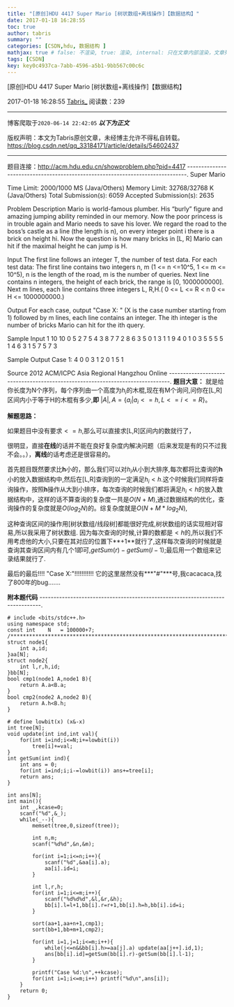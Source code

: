 ```yaml
---
title: "[原创]HDU 4417 Super Mario [树状数组+离线操作]【数据结构】"
date: 2017-01-18 16:28:55
toc: true
author: tabris
summary: ""
categories: [CSDN,hdu, 数据结构 ]
mathjax: true # false: 不渲染, true: 渲染, internal: 只在文章内部渲染，文章列表中不渲染
tags: [CSDN]
key: key0c4937ca-7abb-4596-a5b1-9bb567c00c6c
---
```


[原创]HDU 4417 Super Mario [树状数组+离线操作]【数据结构】

2017-01-18 16:28:55  [Tabris_](https://me.csdn.net/qq_33184171) 阅读数：239

---

博客爬取于`2020-06-14 22:42:05`
***以下为正文***

版权声明：本文为Tabris原创文章，未经博主允许不得私自转载。
https://blog.csdn.net/qq_33184171/article/details/54602437

<!-- more -->

---

题目连接：http://acm.hdu.edu.cn/showproblem.php?pid=4417
------------------------------------------------------------------------------.
Super Mario

Time Limit: 2000/1000 MS (Java/Others)    Memory Limit: 32768/32768 K (Java/Others)
Total Submission(s): 6059    Accepted Submission(s): 2635


Problem Description
Mario is world-famous plumber. His “burly” figure and amazing jumping ability reminded in our memory. Now the poor princess is in trouble again and Mario needs to save his lover. We regard the road to the boss’s castle as a line (the length is n), on every integer point i there is a brick on height hi. Now the question is how many bricks in [L, R] Mario can hit if the maximal height he can jump is H.
 

Input
The first line follows an integer T, the number of test data.
For each test data:
The first line contains two integers n, m (1 <= n <=10^5, 1 <= m <= 10^5), n is the length of the road, m is the number of queries.
Next line contains n integers, the height of each brick, the range is [0, 1000000000].
Next m lines, each line contains three integers L, R,H.( 0 <= L <= R < n 0 <= H <= 1000000000.)
 

Output
For each case, output "Case X: " (X is the case number starting from 1) followed by m lines, each line contains an integer. The ith integer is the number of bricks Mario can hit for the ith query.
 

Sample Input
1
10 10
0 5 2 7 5 4 3 8 7 7 
2 8 6
3 5 0
1 3 1
1 9 4
0 1 0
3 5 5
5 5 1
4 6 3
1 5 7
5 7 3
 

Sample Output
Case 1:
4
0
0
3
1
2
0
1
5
1
 

Source
2012 ACM/ICPC Asia Regional Hangzhou Online
------------------------------------------------------------------------------.
**题目大意：**
就是给你长度为N个序列，每个序列由一个高度为$h_i$的木棍,现在有M个询问,问你在[L,R]区间内小于等于H的木棍有多少,**即** $|A| ,A=\{a_i | a_i<=h,L<=i<=R\}$。

**解题思路：**

如果题目中没有要求$<=h$,那么可以直接求[L,R]区间内的数就行了，

很明显，直接**在线**的话并不能在良好复杂度内解决问题（后来发现是有的只不过我不会。。），**离线**的话考虑还是很容易的。

首先题目既然要求比**h**小的，那么我们可以对$h_i$从小到大排序,每次都将比查询的**h**小的放入数据结构中,然后在[L,R]查询到的一定满足$h_i<h$.这个时候我们同样将查询操作，按照**h**操作从大到小排序，每次查询的时候我们都将满足$h_i<h$的放入数据结构中，这样的话不算查询的复杂度一共是$O(N+M)$,通过数据结构的优化，查询操作的复杂度就是$O(log_2N)$的。综复杂度就是$O(N+M*log_2N)$,

这种查询区间的操作用[树状数组/线段树]都能很好完成,树状数组的话实现相对容易,所以我采用了树状数组.
因为每次查询的时候,计算的数都是$<h$的,所以我们不用考虑他的大小,只要在其对应的位置下**+1**就行了,这样每次查询的时候就是查询其查询区间内有几个1即可,$getSum(r)-getSum(l-1);$最后用一个数组来记录结果就行了.

最后的最后!!!!
"Case X:"!!!!!!!!!!! 
它的这里居然没有***"#"***号,我cacacaca,找了800年的bug.......

**附本题代码**
------------------------------------------------------------------------------.
```
# include <bits/stdc++.h>
using namespace std;
const int    N   = 100000+7;
/***********************************************************************/
struct node1{
    int a,id;
}aa[N];
struct node2{
    int l,r,h,id;
}bb[N];
bool cmp1(node1 A,node1 B){
    return A.a<B.a;
}
bool cmp2(node2 A,node2 B){
    return A.h<B.h;
}

# define lowbit(x) (x&-x)
int tree[N];
void update(int ind,int val){
    for(int i=ind;i<=N;i+=lowbit(i))
        tree[i]+=val;
}
int getSum(int ind){
    int ans = 0;
    for(int i=ind;i;i-=lowbit(i)) ans+=tree[i];
    return ans;
}

int ans[N];
int main(){
    int _,kcase=0;
    scanf("%d",&_);
    while(_--){
        memset(tree,0,sizeof(tree));

        int n,m;
        scanf("%d%d",&n,&m);

        for(int i=1;i<=n;i++){
            scanf("%d",&aa[i].a);
            aa[i].id=i;
        }

        int l,r,h;
        for(int i=1;i<=m;i++){
            scanf("%d%d%d",&l,&r,&h);
            bb[i].l=l+1,bb[i].r=r+1,bb[i].h=h,bb[i].id=i;
        }

        sort(aa+1,aa+n+1,cmp1);
        sort(bb+1,bb+m+1,cmp2);

        for(int i=1,j=1;i<=m;i++){
            while(j<=n&&bb[i].h>=aa[j].a) update(aa[j++].id,1);
            ans[bb[i].id]=getSum(bb[i].r)-getSum(bb[i].l-1);
        }

        printf("Case %d:\n",++kcase);
        for(int i=1;i<=m;i++) printf("%d\n",ans[i]);
    }
    return 0;
}
```
